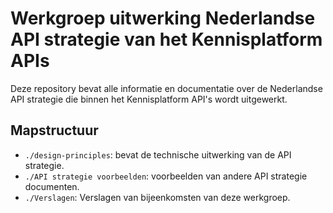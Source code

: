 # Werkgroep uitwerking Nederlandse API strategie van het Kennisplatform APIs
Deze repository bevat alle informatie en documentatie over de Nederlandse API strategie die binnen het Kennisplatform API's wordt uitgewerkt.

## Mapstructuur
- `./design-principles`: bevat de technische uitwerking van de API strategie.
- `./API strategie voorbeelden`: voorbeelden van andere API strategie documenten.
- `./Verslagen`: Verslagen van bijeenkomsten van deze werkgroep.